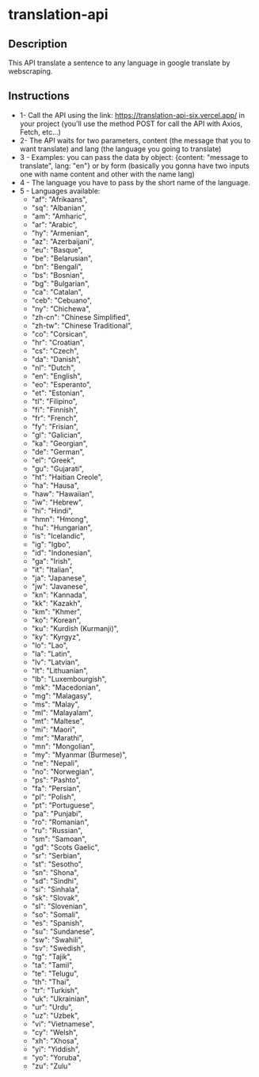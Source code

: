 # translation-api

## Description
This API translate a sentence to any language in google translate by webscraping.

## Instructions
* 1- Call the API using the link: https://translation-api-six.vercel.app/ in your project (you'll use the method POST for call the API with Axios, Fetch, etc...)
* 2- The API waits for two parameters, content (the message that you to want translate) and lang (the language you going to translate)
* 3 - Examples: you can pass the data by object: {content: "message to translate", lang: "en"}  or by form (basically you gonna have two inputs one with name content and other with the name lang)
* 4 - The language you have to pass by the short name of the language.
* 5 - Languages available:
  * "af": "Afrikaans",
  * "sq": "Albanian",
  * "am": "Amharic",
  * "ar": "Arabic",
  * "hy": "Armenian",
  * "az": "Azerbaijani",
  * "eu": "Basque",
  * "be": "Belarusian",
  * "bn": "Bengali",
  * "bs": "Bosnian",
  * "bg": "Bulgarian",
  * "ca": "Catalan",
  * "ceb": "Cebuano",
  * "ny": "Chichewa",
  * "zh-cn": "Chinese Simplified",
  * "zh-tw": "Chinese Traditional",
  * "co": "Corsican",
  * "hr": "Croatian",
  * "cs": "Czech",
  * "da": "Danish",
  * "nl": "Dutch",
  * "en": "English",
  * "eo": "Esperanto",
  * "et": "Estonian",
  * "tl": "Filipino",
  * "fi": "Finnish",
  * "fr": "French",
  * "fy": "Frisian",
  * "gl": "Galician",
  * "ka": "Georgian",
  * "de": "German",
  * "el": "Greek",
  * "gu": "Gujarati",
  * "ht": "Haitian Creole",
  * "ha": "Hausa",
  * "haw": "Hawaiian",
  * "iw": "Hebrew",
  * "hi": "Hindi",
  * "hmn": "Hmong",
  * "hu": "Hungarian",
  * "is": "Icelandic",
  * "ig": "Igbo",
  * "id": "Indonesian",
  * "ga": "Irish",
  * "it": "Italian",
  * "ja": "Japanese",
  * "jw": "Javanese",
  * "kn": "Kannada",
  * "kk": "Kazakh",
  * "km": "Khmer",
  * "ko": "Korean",
  * "ku": "Kurdish (Kurmanji)",
  * "ky": "Kyrgyz",
  * "lo": "Lao",
  * "la": "Latin",
  * "lv": "Latvian",
  * "lt": "Lithuanian",
  * "lb": "Luxembourgish",
  * "mk": "Macedonian",
  * "mg": "Malagasy",
  * "ms": "Malay",
  * "ml": "Malayalam",
  * "mt": "Maltese",
  * "mi": "Maori",
  * "mr": "Marathi",
  * "mn": "Mongolian",
  * "my": "Myanmar (Burmese)",
  * "ne": "Nepali",
  * "no": "Norwegian",
  * "ps": "Pashto",
  * "fa": "Persian",
  * "pl": "Polish",
  * "pt": "Portuguese",
  * "pa": "Punjabi",
  * "ro": "Romanian",
  * "ru": "Russian",
  * "sm": "Samoan",
  * "gd": "Scots Gaelic",
  * "sr": "Serbian",
  * "st": "Sesotho",
  * "sn": "Shona",
  * "sd": "Sindhi",
  * "si": "Sinhala",
  * "sk": "Slovak",
  * "sl": "Slovenian",
  * "so": "Somali",
  * "es": "Spanish",
  * "su": "Sundanese",
  * "sw": "Swahili",
  * "sv": "Swedish",
  * "tg": "Tajik",
  * "ta": "Tamil",
  * "te": "Telugu",
  * "th": "Thai",
  * "tr": "Turkish",
  * "uk": "Ukrainian",
  * "ur": "Urdu",
  * "uz": "Uzbek",
  * "vi": "Vietnamese",
  * "cy": "Welsh",
  * "xh": "Xhosa",
  * "yi": "Yiddish",
  * "yo": "Yoruba",
  * "zu": "Zulu"
